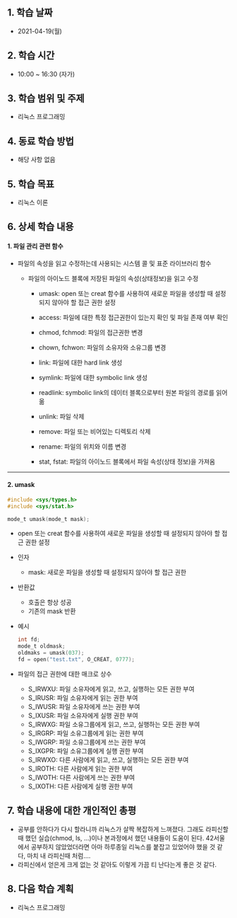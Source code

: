 

## 1. 학습 날짜

* 2021-04-19(월)



## 2. 학습 시간

* 10:00 ~ 16:30 (자가)



## 3. 학습 범위 및 주제

* 리눅스 프로그래밍



## 4. 동료 학습 방법

* 해당 사항 없음



## 5. 학습 목표

* 리눅스 이론



## 6. 상세 학습 내용

#### 1. 파일 관리 관련 함수

* 파일의 속성을 읽고 수정하는데 사용되는 시스템 콜 및 표준 라이브러리 함수

  * 파일의 아이노드 블록에 저장된 파일의 속성(상태정보)을 읽고 수정

    * umask: open 또는 creat 함수를 사용하여 새로운 파일을 생성할 때 설정되지 않아야 할 접근 권한 설정

    * access: 파일에 대한 특정 접근권한이 있는지 확인 및 파일 존재 여부 확인
    * chmod, fchmod: 파일의 접근권한 변경
    * chown, fchwon: 파일의 소유자와 소유그룹 변경
    * link: 파일에 대한 hard link 생성
    * symlink: 파일에 대한 symbolic link 생성
    * readlink: symbolic link의 데이터 블록으로부터 원본 파일의 경로를 읽어옮
    * unlink: 파일 삭제
    * remove: 파일 또는 비어있는 디렉토리 삭제
    * rename: 파일의 위치와 이름 변경
    * stat, fstat: 파일의 아이노드 블록에서 파일 속성(상태 정보)을 가져옴



<hr>

#### 2. umask

```c
#include <sys/types.h>
#include <sys/stat.h>

mode_t umask(mode_t mask);
```

* open 또는 creat 함수를 사용하여 새로운 파일을 생성할 때 설정되지 않아야 할 접근 권한 설정

* 인자

  * mask: 새로운 파일을 생성할 때 설정되지 않아야 할 접근 권한

* 반환값

  * 호출은 항상 성공
  * 기존의 mask 반환

* 예시

  ```c
  int fd;
  mode_t oldmask;
  oldmaks = umask(037);
  fd = open("test.txt", O_CREAT, 0777);
  ```

* 파일의 접근 권한에 대한 매크로 상수

  * S_IRWXU: 파일 소유자에게 읽고, 쓰고, 실행하는 모든 권한 부여
  * S_IRUSR: 파일 소유자에게 읽는 권한 부여
  * S_IWUSR: 파일 소유자에게 쓰는 권한 부여
  * S_IXUSR: 파일 소유자에게 실행 권한 부여
  * S_IRWXG: 파일 소유그룹에게 읽고, 쓰고, 실행하는 모든 권한 부여
  * S_IRGRP: 파일 소유그룹에게 읽는 권한 부여
  * S_IWGRP: 파일 소유그룹에게 쓰는 권한 부여
  * S_IXGPR: 파일 소유그룹에게 실행 권한 부여
  * S_IRWXO: 다른 사람에게 읽고, 쓰고, 실행하는 모든 권한 부여
  * S_IROTH: 다른 사람에게 읽는 권한 부여
  * S_IWOTH: 다른 사람에게 쓰는 권한 부여
  * S_IXOTH:  다른 사람에게 실행 권한 부여



## 7. 학습 내용에 대한 개인적인 총평

* 공부를 안하다가 다시 할라니까 리눅스가 살짝 복잡하게 느껴졌다. 그래도 라피신할 때 했던 실습(chmod, ls, ...)이나 본과정에서 했던 내용들이 도움이 된다. 42서울에서 공부하지 않았었더라면 아마 하루종일 리눅스를 붙잡고 있었어야 했을 것 같다, 마치 내 라피신때 처럼....
* 라피신에서 얻은게 크게 없는 것 같아도 이렇게 가끔 티 난다는게 좋은 것 같다.



## 8. 다음 학습 계획

* 리눅스 프로그래밍

